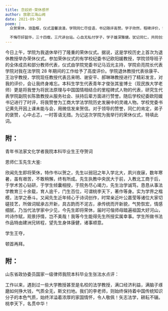 ```yaml
---
title: 念奴娇·荣休感怀
author: 放歌江海山阙
date: 2021-09-30
poem: |
  众贺荣休，泪盈眶，仪式温馨浪漫。学院同仁尽佳语，书记随评高赞。学子欣然，程碑评价，让我心房颤。万千思绪，一时答语纷乱。

  不悔尽好韶华，三十四载，三尺讲台站。心血无私付学子，学子雄深雅健。犹记同仁，共同创业，挥汗惟前闯。此生有幸，工商让我无憾！
---
```


今日上午，学院为我退休举行了隆重的荣休仪式。据说，这是学校历史上首次为退休教授举办荣休仪式。参加荣休仪式的有学校纪委书记欧阳媛教授，学院领导班子的全体成员和部分教师代表，仪式由学院党委书记马滔光主持，学院俞亮院长代表学院对我在法学院 28 年期间的工作给予了高度评价。学院退休教授代表徐康平、王治宇教授，学院现任教授代表吕来明、谢安平、郝琳琳教授进行了精彩发言，对我的评价，会让我终身难忘。本科生学生代表青年才俊张其鉴博士（现民族大学老师）更是将我誉为将民法原理与中国国情相结合的里程碑式人物的代表，研究生代表学院副院长陈敦教授从服务社会、扶持后辈方面进行赞誉。随后学校纪委欧阳媛书记进行了时评，将我赞誉为工商大学法学院历史发展中的灵魂人物。学校党委书记黄先开因上课未能与会，用微信发来贺信。对于领导的赞誉，同仁的肯定，弟子的褒赞，心中忐忑，一时答语无措。为记这次学院为我举行的荣休仪式，特填此词。

## 附：

青年书法家文化学者我院本科毕业生王夺贺词

恩师仁玉先生大鉴:

欣闻先生即将荣休，特作书以贺之，先生以弱冠之年入学北大，夙兴夜寐，数年寒暑，虽有艰苦，不敢稍懈，终有所成。先生执教中央民大于前，入教北工商于后，于学术苦心钻研，于学生倾囊相授，于院务尽心竭力，先生治学诚笃，恳恳从事法学教育三十余载，育人逾千，门生百位，可谓桃李天下，著作等身。实为学界之楷模，法学之泰斗。又闻先生近年倾心于诗词创作，时常亲近叶公嘉莹等诸位大家切磋技艺，所做词赋承古开新，具古韵而不泥古，承传统而开新貌，气势恢宏，情感细腻，乃当代法学家中少见，今先生即将荣休，届时可偕师母踏遍祖国大好河山，吟诗作赋，观景抒情，岂不美哉！我等今生能得先生所授实属幸事。学生所做书法作品特由建洲兄转程，望先生身体康健，诸事顺意。

学生王夺，

顿首再拜。

## 附：

山东省政协委员国家一级律师我院本科毕业生张法水点评：

工作以来，遇到过一些大学教授甚至是名校的法学教授，满口经济利益，满脑子琢磨如何挣大钱，气质全无，斯文扫地。我们的李老师，则始终保持着中国传统知识分子的本色气质，始终洋溢着浓厚的家国情怀，令人敬佩！矢志法学，耕耘不辍。桃李天下，名贯中华！
